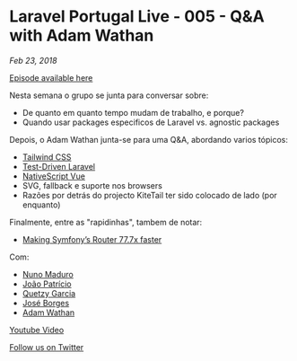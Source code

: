 # Laravel Portugal Live - 005 - Q&A with Adam Wathan
*Feb 23, 2018*

[Episode available here](https://laravelportugal.simplecast.fm/5-qa-with-adam-wathan)

Nesta semana o grupo se junta para conversar sobre:
* De quanto em quanto tempo mudam de trabalho, e porque?
* Quando usar packages especificos de Laravel vs. agnostic packages

Depois, o Adam Wathan junta-se para uma Q&A, abordando varios tópicos:
* [Tailwind CSS ](https://tailwindcss.com)
* [Test-Driven Laravel](https://course.testdrivenlaravel.com)
* [NativeScript Vue](https://github.com/nativescript-vue/nativescript-vue)
* SVG, fallback e suporte nos browsers
* Razões por detrás do projecto KiteTail ter sido colocado de lado (por enquanto)

Finalmente, entre as "rapidinhas", tambem de notar:
* [Making Symfony’s Router 77.7x faster](https://medium.com/@nicolas.grekas/making-symfonys-router-77-7x-faster-1-2-958e3754f0e1)

Com:
* [Nuno Maduro](https://twitter.com/@enunomaduro)
* [João Patrício](https://twitter.com/@ijpatricio)
* [Quetzy Garcia](https://twitter.com/@QuetzyG)
* [José Borges](https://twitter.com/@JoseLABorges)
* [Adam Wathan](https://twitter.com/@adamwathan)

[Youtube Video](https://www.youtube.com/watch?v=qGPXupc4xoI)

[Follow us on Twitter](https://twitter.com/@laravelportugal)
